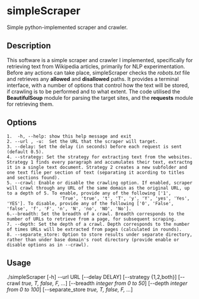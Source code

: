 # simpleScraper
Simple python-implemented scraper and crawler.
## Description 
This software is a simple scraper and crawler I implemented, specifically for retrieving text from Wikipedia articles, primarily for NLP experimentation.
Before any actions can take place, simpleScraper checks the *robots.txt* file and retrieves any **allowed** and **disallowed** paths.
It provides a terminal interface, with a number of options that control how the text will be stored, if crawling is to be performed and to what extent.
The code utilised the **BeautifulSoup** module for parsing the target sites, and the **requests** module for retrieving them.
## Options

    1.  -h, --help: show this help message and exit
    2. --url , -u:  Set the URL that the scraper will target.
    3. --delay: Set the delay (in seconds) before each request is sent (default 0.5).
    4. --strategy: Set the strategy for extracting text from the websites. Strategy 1 finds every paragraph and accumulates their text, extractng it in a single text document. Strategy 2 creates a new subfolder and one text file per section of text (separating it acording to titles and sections found).
    5. --crawl: Enable or disable the crawling option. If enabled, scraper will crawl through any URL of the same domain as the original URL, up to a depth of 5. To enable, provide any of the following ['1',
                        'True', 'true', 't', 'T', 'y', 'Y', 'yes', 'Yes', 'YES']. To disable, provide any of the following ['0', 'False', 'false', 'f', 'F', 'n', 'N', 'no', 'NO', 'No'].
    6.--breadth: Set the breadth of a crawl. Breadth corresponds to the number of URLs to retrieve from a page, for subsequent scraping.
    7. --depth: Set the depth of a crawl. Depth corresponds to the number of times URLs will be extracted from pages (calculated in rounds).
    8. --separate_store: Option to store results under separate directory, rather than under base domain's root directory (provide enable or disable options as in --crawl).

## Usage
./simpleScraper [-h] --url URL [--delay DELAY] [--strategy {1,2,both}] [--crawl *true, T, false, F, ...*] [--breadth *integer from  0 to 50*] 
[--depth *integer from  0 to 100*] [--separate_store *true, T, false, F, ...*]
